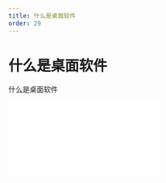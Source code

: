 ```yaml
---
title: 什么是桌面软件
order: 29
---
```

# 什么是桌面软件

  什么是桌面软件

<iframe class="w-full aspect-video" src="//player.bilibili.com/player.html?isOutside=true&aid=114393165665339&bvid=BV1tBLgzwEY9&cid=29590291840&p=1" scrolling="no" border="0" frameborder="no" framespacing="0" allowfullscreen="true"></iframe>
